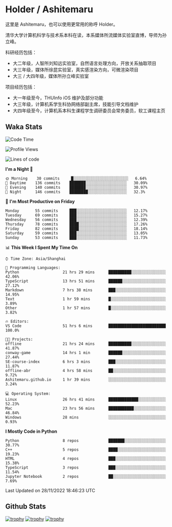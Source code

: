# Holder / Ashitemaru

这里是 Ashitemaru，也可以使用更常用的称呼 Holder。

清华大学计算机科学与技术系本科在读，本系媒体所流媒体实验室直博，导师为孙立峰。

科研经历包括：

- 大二年级，人智所刘知远实验室，自然语言处理方向，开放关系抽取项目
- 大三年级，媒体所徐昆实验室，真实感渲染方向，可微渲染项目
- 大三 / 大四年级，媒体所孙立峰实验室

项目经历包括：

- 大一年级至今，THUInfo iOS 维护及部分功能
- 大三年级，计算机系学生科协网络部副主席，技能引导文档维护
- 大四年级至今，计算机系本科生课程学生调研委员会常务委员，软工课程主页

## Waka Stats

<!--START_SECTION:waka-->
![Code Time](http://img.shields.io/badge/Code%20Time-273%20hrs%2045%20mins-blue)

![Profile Views](http://img.shields.io/badge/Profile%20Views-3-blue)

![Lines of code](https://img.shields.io/badge/From%20Hello%20World%20I%27ve%20Written-328%20Thousand%20lines%20of%20code-blue)

**I'm a Night 🦉** 

```text
🌞 Morning    30 commits     █░░░░░░░░░░░░░░░░░░░░░░░░   6.64% 
🌆 Daytime    136 commits    ███████░░░░░░░░░░░░░░░░░░   30.09% 
🌃 Evening    140 commits    ███████░░░░░░░░░░░░░░░░░░   30.97% 
🌙 Night      146 commits    ████████░░░░░░░░░░░░░░░░░   32.3%

```
📅 **I'm Most Productive on Friday** 

```text
Monday       55 commits     ███░░░░░░░░░░░░░░░░░░░░░░   12.17% 
Tuesday      69 commits     ███░░░░░░░░░░░░░░░░░░░░░░   15.27% 
Wednesday    56 commits     ███░░░░░░░░░░░░░░░░░░░░░░   12.39% 
Thursday     78 commits     ████░░░░░░░░░░░░░░░░░░░░░   17.26% 
Friday       82 commits     ████░░░░░░░░░░░░░░░░░░░░░   18.14% 
Saturday     59 commits     ███░░░░░░░░░░░░░░░░░░░░░░   13.05% 
Sunday       53 commits     ███░░░░░░░░░░░░░░░░░░░░░░   11.73%

```


📊 **This Week I Spent My Time On** 

```text
⌚︎ Time Zone: Asia/Shanghai

💬 Programming Languages: 
Python                   21 hrs 29 mins      ██████████░░░░░░░░░░░░░░░   42.06% 
TypeScript               13 hrs 51 mins      ██████░░░░░░░░░░░░░░░░░░░   27.12% 
Markdown                 7 hrs 38 mins       ███░░░░░░░░░░░░░░░░░░░░░░   14.95% 
Text                     1 hr 59 mins        █░░░░░░░░░░░░░░░░░░░░░░░░   3.89% 
Other                    1 hr 57 mins        █░░░░░░░░░░░░░░░░░░░░░░░░   3.82%

🔥 Editors: 
VS Code                  51 hrs 6 mins       █████████████████████████   100.0%

🐱‍💻 Projects: 
offline                  21 hrs 24 mins      ██████████░░░░░░░░░░░░░░░   41.87% 
conway-game              14 hrs 1 min        ██████░░░░░░░░░░░░░░░░░░░   27.44% 
SE-course-index          6 hrs 3 mins        ███░░░░░░░░░░░░░░░░░░░░░░   11.87% 
offline-abr              4 hrs 58 mins       ██░░░░░░░░░░░░░░░░░░░░░░░   9.72% 
Ashitemaru.github.io     1 hr 39 mins        ░░░░░░░░░░░░░░░░░░░░░░░░░   3.24%

💻 Operating System: 
Linux                    26 hrs 41 mins      █████████████░░░░░░░░░░░░   52.23% 
Mac                      23 hrs 56 mins      ███████████░░░░░░░░░░░░░░   46.84% 
Windows                  28 mins             ░░░░░░░░░░░░░░░░░░░░░░░░░   0.93%

```

**I Mostly Code in Python** 

```text
Python                   8 repos             ███████░░░░░░░░░░░░░░░░░░   30.77% 
C++                      5 repos             ████░░░░░░░░░░░░░░░░░░░░░   19.23% 
HTML                     4 repos             ███░░░░░░░░░░░░░░░░░░░░░░   15.38% 
TypeScript               3 repos             ███░░░░░░░░░░░░░░░░░░░░░░   11.54% 
Jupyter Notebook         2 repos             ██░░░░░░░░░░░░░░░░░░░░░░░   7.69%

```



 Last Updated on 28/11/2022 18:46:23 UTC
<!--END_SECTION:waka-->

## Github Stats

[![trophy](https://github-profile-trophy.vercel.app/?username=Ashitemaru&column=7)](https://github.com/Ashitemaru)
[![trophy](https://github-readme-stats.vercel.app/api?username=Ashitemaru&show_icons=true&include_all_commits=true)](https://github.com/Ashitemaru)
[![trophy](https://github-readme-stats.vercel.app/api/top-langs/?username=Ashitemaru&layout=compact)](https://github.com/Ashitemaru)

<!--
**Ashitemaru/Ashitemaru** is a ✨ _special_ ✨ repository because its `README.md` (this file) appears on your GitHub profile.

Here are some ideas to get you started:

- 🔭 I’m currently working on ...
- 🌱 I’m currently learning ...
- 👯 I’m looking to collaborate on ...
- 🤔 I’m looking for help with ...
- 💬 Ask me about ...
- 📫 How to reach me: ...
- 😄 Pronouns: ...
- ⚡ Fun fact: ...
-->
